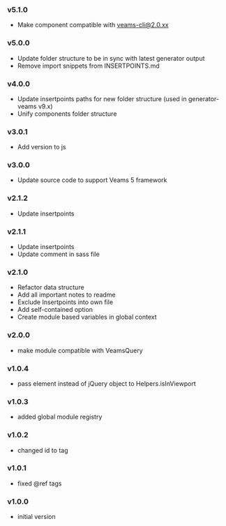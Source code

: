 ### v5.1.0
- Make component compatible with veams-cli@2.0.xx

### v5.0.0
- Update folder structure to be in sync with latest generator output
- Remove import snippets from INSERTPOINTS.md

### v4.0.0
- Update insertpoints paths for new folder structure (used in generator-veams v9.x)
- Unify components folder structure

### v3.0.1
-  Add version to js

### v3.0.0
- Update source code to support Veams 5 framework

### v2.1.2
- Update insertpoints

### v2.1.1
- Update insertpoints
- Update comment in sass file

### v2.1.0
- Refactor data structure
- Add all important notes to readme
- Exclude Insertpoints into own file
- Add self-contained option
- Create module based variables in global context

### v2.0.0
- make module compatible with VeamsQuery

### v1.0.4
- pass element instead of jQuery object to Helpers.isInViewport

### v1.0.3
- added global module registry

### v1.0.2
- changed id to tag

### v1.0.1
- fixed @ref tags

### v1.0.0
- initial version